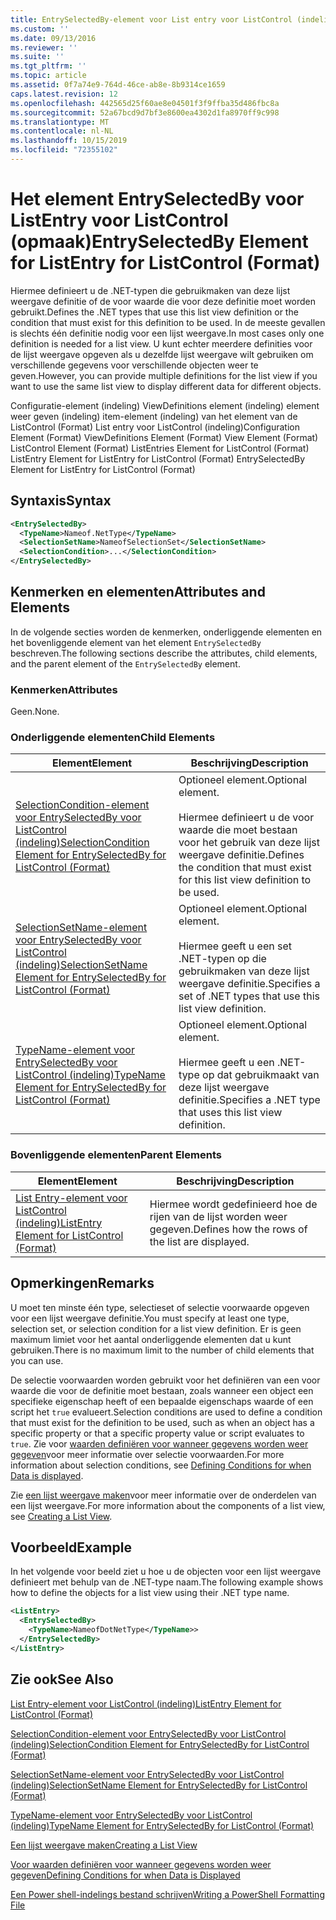 ```yaml
---
title: EntrySelectedBy-element voor List entry voor ListControl (indeling) | Microsoft Docs
ms.custom: ''
ms.date: 09/13/2016
ms.reviewer: ''
ms.suite: ''
ms.tgt_pltfrm: ''
ms.topic: article
ms.assetid: 0f7a74e9-764d-46ce-ab8e-8b9314ce1659
caps.latest.revision: 12
ms.openlocfilehash: 442565d25f60ae8e04501f3f9ffba35d486fbc8a
ms.sourcegitcommit: 52a67bcd9d7bf3e8600ea4302d1fa8970ff9c998
ms.translationtype: MT
ms.contentlocale: nl-NL
ms.lasthandoff: 10/15/2019
ms.locfileid: "72355102"
---
```

# <a name="entryselectedby-element-for-listentry-for-listcontrol-format"></a><span data-ttu-id="09829-102">Het element EntrySelectedBy voor ListEntry voor ListControl (opmaak)</span><span class="sxs-lookup"><span data-stu-id="09829-102">EntrySelectedBy Element for ListEntry for ListControl (Format)</span></span>

<span data-ttu-id="09829-103">Hiermee definieert u de .NET-typen die gebruikmaken van deze lijst weergave definitie of de voor waarde die voor deze definitie moet worden gebruikt.</span><span class="sxs-lookup"><span data-stu-id="09829-103">Defines the .NET types that use this list view definition or the condition that must exist for this definition to be used.</span></span> <span data-ttu-id="09829-104">In de meeste gevallen is slechts één definitie nodig voor een lijst weergave.</span><span class="sxs-lookup"><span data-stu-id="09829-104">In most cases only one definition is needed for a list view.</span></span> <span data-ttu-id="09829-105">U kunt echter meerdere definities voor de lijst weergave opgeven als u dezelfde lijst weergave wilt gebruiken om verschillende gegevens voor verschillende objecten weer te geven.</span><span class="sxs-lookup"><span data-stu-id="09829-105">However, you can provide multiple definitions for the list view if you want to use the same list view to display different data for different objects.</span></span>

<span data-ttu-id="09829-106">Configuratie-element (indeling) ViewDefinitions element (indeling) element weer geven (indeling) item-element (indeling) van het element van de ListControl (Format) List entry voor ListControl (indeling)</span><span class="sxs-lookup"><span data-stu-id="09829-106">Configuration Element (Format) ViewDefinitions Element (Format) View Element (Format) ListControl Element (Format) ListEntries Element for ListControl (Format) ListEntry Element for ListEntry for ListControl (Format) EntrySelectedBy Element for ListEntry for ListControl (Format)</span></span>

## <a name="syntax"></a><span data-ttu-id="09829-107">Syntaxis</span><span class="sxs-lookup"><span data-stu-id="09829-107">Syntax</span></span>

```xml
<EntrySelectedBy>
  <TypeName>Nameof.NetType</TypeName>
  <SelectionSetName>NameofSelectionSet</SelectionSetName>
  <SelectionCondition>...</SelectionCondition>
</EntrySelectedBy>
```

## <a name="attributes-and-elements"></a><span data-ttu-id="09829-108">Kenmerken en elementen</span><span class="sxs-lookup"><span data-stu-id="09829-108">Attributes and Elements</span></span>

<span data-ttu-id="09829-109">In de volgende secties worden de kenmerken, onderliggende elementen en het bovenliggende element van het element `EntrySelectedBy` beschreven.</span><span class="sxs-lookup"><span data-stu-id="09829-109">The following sections describe the attributes, child elements, and the parent element of the `EntrySelectedBy` element.</span></span>

### <a name="attributes"></a><span data-ttu-id="09829-110">Kenmerken</span><span class="sxs-lookup"><span data-stu-id="09829-110">Attributes</span></span>

<span data-ttu-id="09829-111">Geen.</span><span class="sxs-lookup"><span data-stu-id="09829-111">None.</span></span>

### <a name="child-elements"></a><span data-ttu-id="09829-112">Onderliggende elementen</span><span class="sxs-lookup"><span data-stu-id="09829-112">Child Elements</span></span>

|<span data-ttu-id="09829-113">Element</span><span class="sxs-lookup"><span data-stu-id="09829-113">Element</span></span>|<span data-ttu-id="09829-114">Beschrijving</span><span class="sxs-lookup"><span data-stu-id="09829-114">Description</span></span>|
|-------------|-----------------|
|[<span data-ttu-id="09829-115">SelectionCondition-element voor EntrySelectedBy voor ListControl (indeling)</span><span class="sxs-lookup"><span data-stu-id="09829-115">SelectionCondition Element for EntrySelectedBy for ListControl  (Format)</span></span>](./selectioncondition-element-for-entryselectedby-for-listcontrol-format.md)|<span data-ttu-id="09829-116">Optioneel element.</span><span class="sxs-lookup"><span data-stu-id="09829-116">Optional element.</span></span><br /><br /> <span data-ttu-id="09829-117">Hiermee definieert u de voor waarde die moet bestaan voor het gebruik van deze lijst weergave definitie.</span><span class="sxs-lookup"><span data-stu-id="09829-117">Defines the condition that must exist for this list view definition to be used.</span></span>|
|[<span data-ttu-id="09829-118">SelectionSetName-element voor EntrySelectedBy voor ListControl (indeling)</span><span class="sxs-lookup"><span data-stu-id="09829-118">SelectionSetName Element for EntrySelectedBy for ListControl (Format)</span></span>](./selectionsetname-element-for-entryselectedby-for-listcontrol-format.md)|<span data-ttu-id="09829-119">Optioneel element.</span><span class="sxs-lookup"><span data-stu-id="09829-119">Optional element.</span></span><br /><br /> <span data-ttu-id="09829-120">Hiermee geeft u een set .NET-typen op die gebruikmaken van deze lijst weergave definitie.</span><span class="sxs-lookup"><span data-stu-id="09829-120">Specifies a set of .NET types that use this list view definition.</span></span>|
|[<span data-ttu-id="09829-121">TypeName-element voor EntrySelectedBy voor ListControl (indeling)</span><span class="sxs-lookup"><span data-stu-id="09829-121">TypeName Element for EntrySelectedBy for ListControl (Format)</span></span>](./typename-element-for-entryselectedby-for-listcontrol-format.md)|<span data-ttu-id="09829-122">Optioneel element.</span><span class="sxs-lookup"><span data-stu-id="09829-122">Optional element.</span></span><br /><br /> <span data-ttu-id="09829-123">Hiermee geeft u een .NET-type op dat gebruikmaakt van deze lijst weergave definitie.</span><span class="sxs-lookup"><span data-stu-id="09829-123">Specifies a .NET type that uses this list view definition.</span></span>|

### <a name="parent-elements"></a><span data-ttu-id="09829-124">Bovenliggende elementen</span><span class="sxs-lookup"><span data-stu-id="09829-124">Parent Elements</span></span>

|<span data-ttu-id="09829-125">Element</span><span class="sxs-lookup"><span data-stu-id="09829-125">Element</span></span>|<span data-ttu-id="09829-126">Beschrijving</span><span class="sxs-lookup"><span data-stu-id="09829-126">Description</span></span>|
|-------------|-----------------|
|[<span data-ttu-id="09829-127">List Entry-element voor ListControl (indeling)</span><span class="sxs-lookup"><span data-stu-id="09829-127">ListEntry Element for ListControl (Format)</span></span>](./listentry-element-for-listcontrol-format.md)|<span data-ttu-id="09829-128">Hiermee wordt gedefinieerd hoe de rijen van de lijst worden weer gegeven.</span><span class="sxs-lookup"><span data-stu-id="09829-128">Defines how the rows of the list are displayed.</span></span>|

## <a name="remarks"></a><span data-ttu-id="09829-129">Opmerkingen</span><span class="sxs-lookup"><span data-stu-id="09829-129">Remarks</span></span>

<span data-ttu-id="09829-130">U moet ten minste één type, selectieset of selectie voorwaarde opgeven voor een lijst weergave definitie.</span><span class="sxs-lookup"><span data-stu-id="09829-130">You must specify at least one type, selection set, or selection condition for a list view definition.</span></span> <span data-ttu-id="09829-131">Er is geen maximum limiet voor het aantal onderliggende elementen dat u kunt gebruiken.</span><span class="sxs-lookup"><span data-stu-id="09829-131">There is no maximum limit to the number of child elements that you can use.</span></span>

<span data-ttu-id="09829-132">De selectie voorwaarden worden gebruikt voor het definiëren van een voor waarde die voor de definitie moet bestaan, zoals wanneer een object een specifieke eigenschap heeft of een bepaalde eigenschaps waarde of een script het `true` evalueert.</span><span class="sxs-lookup"><span data-stu-id="09829-132">Selection conditions are used to define a condition that must exist for the definition to be used, such as when an object has a specific property or that a specific property value or script evaluates to `true`.</span></span> <span data-ttu-id="09829-133">Zie voor [waarden definiëren voor wanneer gegevens worden weer gegeven](./defining-conditions-for-displaying-data.md)voor meer informatie over selectie voorwaarden.</span><span class="sxs-lookup"><span data-stu-id="09829-133">For more information about selection conditions, see [Defining Conditions for when Data is displayed](./defining-conditions-for-displaying-data.md).</span></span>

<span data-ttu-id="09829-134">Zie [een lijst weergave maken](./creating-a-list-view.md)voor meer informatie over de onderdelen van een lijst weergave.</span><span class="sxs-lookup"><span data-stu-id="09829-134">For more information about the components of a list view, see [Creating a List View](./creating-a-list-view.md).</span></span>

## <a name="example"></a><span data-ttu-id="09829-135">Voorbeeld</span><span class="sxs-lookup"><span data-stu-id="09829-135">Example</span></span>

<span data-ttu-id="09829-136">In het volgende voor beeld ziet u hoe u de objecten voor een lijst weergave definieert met behulp van de .NET-type naam.</span><span class="sxs-lookup"><span data-stu-id="09829-136">The following example shows how to define the objects for a list view using their .NET type name.</span></span>

```xml
<ListEntry>
  <EntrySelectedBy>
    <TypeName>NameofDotNetType</TypeName>>
  </EntrySelectedBy>
</ListEntry>
```

## <a name="see-also"></a><span data-ttu-id="09829-137">Zie ook</span><span class="sxs-lookup"><span data-stu-id="09829-137">See Also</span></span>

[<span data-ttu-id="09829-138">List Entry-element voor ListControl (indeling)</span><span class="sxs-lookup"><span data-stu-id="09829-138">ListEntry Element for ListControl (Format)</span></span>](./listentry-element-for-listcontrol-format.md)

[<span data-ttu-id="09829-139">SelectionCondition-element voor EntrySelectedBy voor ListControl (indeling)</span><span class="sxs-lookup"><span data-stu-id="09829-139">SelectionCondition Element for EntrySelectedBy for ListControl (Format)</span></span>](./selectioncondition-element-for-entryselectedby-for-listcontrol-format.md)

[<span data-ttu-id="09829-140">SelectionSetName-element voor EntrySelectedBy voor ListControl (indeling)</span><span class="sxs-lookup"><span data-stu-id="09829-140">SelectionSetName Element for EntrySelectedBy for ListControl (Format)</span></span>](./selectionsetname-element-for-entryselectedby-for-listcontrol-format.md)

[<span data-ttu-id="09829-141">TypeName-element voor EntrySelectedBy voor ListControl (indeling)</span><span class="sxs-lookup"><span data-stu-id="09829-141">TypeName Element for EntrySelectedBy for ListControl (Format)</span></span>](./typename-element-for-entryselectedby-for-listcontrol-format.md)

[<span data-ttu-id="09829-142">Een lijst weergave maken</span><span class="sxs-lookup"><span data-stu-id="09829-142">Creating a List View</span></span>](./creating-a-list-view.md)

[<span data-ttu-id="09829-143">Voor waarden definiëren voor wanneer gegevens worden weer gegeven</span><span class="sxs-lookup"><span data-stu-id="09829-143">Defining Conditions for when Data is Displayed</span></span>](./defining-conditions-for-displaying-data.md)

[<span data-ttu-id="09829-144">Een Power shell-indelings bestand schrijven</span><span class="sxs-lookup"><span data-stu-id="09829-144">Writing a PowerShell Formatting File</span></span>](./writing-a-powershell-formatting-file.md)

